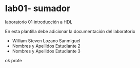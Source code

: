 ﻿# lab01- sumador 
laboratorio 01 introducción a HDL

En esta plantilla debe adicionar la documentación del laboratorio

* William Steven Lozano Sanmiguel
* Nombres y Apellidos Estudiante 2
* Nombres y Apellidos Estudiante 3

ok profe 
